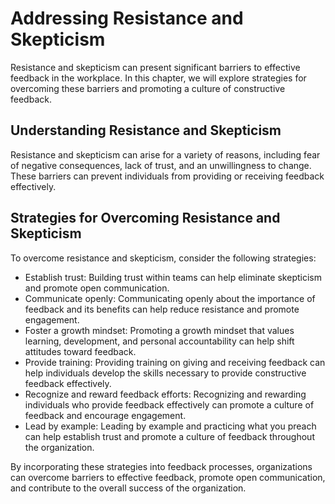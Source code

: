 Addressing Resistance and Skepticism
==========================================================================================

Resistance and skepticism can present significant barriers to effective feedback in the workplace. In this chapter, we will explore strategies for overcoming these barriers and promoting a culture of constructive feedback.

Understanding Resistance and Skepticism
---------------------------------------

Resistance and skepticism can arise for a variety of reasons, including fear of negative consequences, lack of trust, and an unwillingness to change. These barriers can prevent individuals from providing or receiving feedback effectively.

Strategies for Overcoming Resistance and Skepticism
---------------------------------------------------

To overcome resistance and skepticism, consider the following strategies:

* Establish trust: Building trust within teams can help eliminate skepticism and promote open communication.
* Communicate openly: Communicating openly about the importance of feedback and its benefits can help reduce resistance and promote engagement.
* Foster a growth mindset: Promoting a growth mindset that values learning, development, and personal accountability can help shift attitudes toward feedback.
* Provide training: Providing training on giving and receiving feedback can help individuals develop the skills necessary to provide constructive feedback effectively.
* Recognize and reward feedback efforts: Recognizing and rewarding individuals who provide feedback effectively can promote a culture of feedback and encourage engagement.
* Lead by example: Leading by example and practicing what you preach can help establish trust and promote a culture of feedback throughout the organization.

By incorporating these strategies into feedback processes, organizations can overcome barriers to effective feedback, promote open communication, and contribute to the overall success of the organization.
